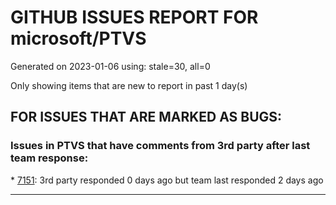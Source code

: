
# GITHUB ISSUES REPORT FOR microsoft/PTVS


Generated on 2023-01-06 using: stale=30, all=0


Only showing items that are new to report in past 1 day(s)


## FOR ISSUES THAT ARE MARKED AS BUGS:


### Issues in PTVS that have comments from 3rd party after last team response:


\* [7151](https://github.com/microsoft/PTVS/issues/7151 "Custom task list token in Visual Studio 2022 doesn't work for Python."): 3rd party responded 0 days ago but team last responded 2 days ago

---
